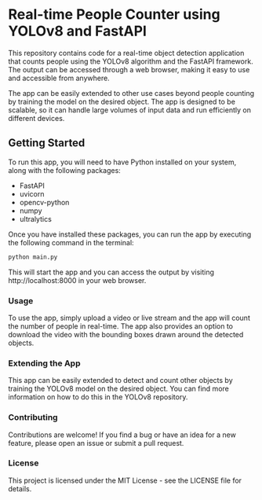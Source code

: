 # Real-time People Counter using YOLOv8 and FastAPI

This repository contains code for a real-time object detection application that counts people using the YOLOv8 algorithm and the FastAPI framework. The output can be accessed through a web browser, making it easy to use and accessible from anywhere.

The app can be easily extended to other use cases beyond people counting by training the model on the desired object. The app is designed to be scalable, so it can handle large volumes of input data and run efficiently on different devices.

## Getting Started

To run this app, you will need to have Python installed on your system, along with the following packages:

- FastAPI
- uvicorn
- opencv-python
- numpy
- ultralytics

Once you have installed these packages, you can run the app by executing the following command in the terminal:

```bash
python main.py
```
This will start the app and you can access the output by visiting http://localhost:8000 in your web browser.

### Usage
To use the app, simply upload a video or live stream and the app will count the number of people in real-time. The app also provides an option to download the video with the bounding boxes drawn around the detected objects.

### Extending the App
This app can be easily extended to detect and count other objects by training the YOLOv8 model on the desired object. You can find more information on how to do this in the YOLOv8 repository.

### Contributing
Contributions are welcome! If you find a bug or have an idea for a new feature, please open an issue or submit a pull request.

### License
This project is licensed under the MIT License - see the LICENSE file for details.
